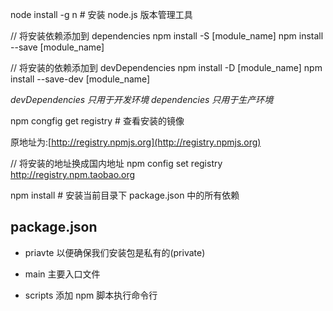 

node install -g n # 安装 node.js 版本管理工具

// 将安装依赖添加到 dependencies
npm install -S [module_name]
npm install --save [module_name]

// 将安装的依赖添加到 devDependencies
npm install -D [module_name]
npm install --save-dev [module_name]


*devDependencies 只用于开发环境*
*dependencies 只用于生产环境*


npm congfig get registry # 查看安装的镜像

原地址为:[http://registry.npmjs.org](http://registry.npmjs.org)

// 将安装的地址换成国内地址
npm config set registry http://registry.npm.taobao.org 

npm install  # 安装当前目录下 package.json 中的所有依赖


## package.json

+ priavte 以便确保我们安装包是私有的(private)

+ main 主要入口文件

+ scripts 添加 npm 脚本执行命令行



